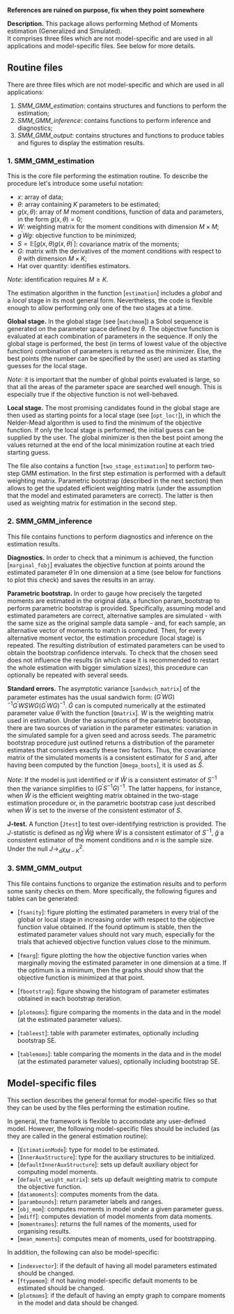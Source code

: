 __References are ruined on purpose, fix when they point somewhere__

__Description.__ This package allows performing Method of Moments estimation (Generalized and Simulated).  
It comprises three files which are not model-specific and are used in all applications and model-specific files. See below for more details.

## Routine files
There are three files which are not model-specific and which are used in all applications:
1. _SMM_GMM_estimation_: contains structures and functions to perform the estimation;
2. _SMM_GMM_inference_: contains functions to perform inference and diagnostics;
3. _SMM_GMM_output_: contains structures and functions to produce tables and figures to display the estimation results.

### 1. SMM_GMM_estimation

This is the core file performing the estimation routine. To describe the procedure let's introduce some useful notation:
- $x$: array of data; 
- $\theta$: array containing $K$ parameters to be estimated;
- $g(x, \theta)$: array of $M$ moment conditions, function of data and parameters, in the form $g(x, \theta)=0$;
- $W$: weighting matrix for the moment conditions with dimension $M \times M$; 
- $g^{\prime}Wg$: objective function to be minimized;
- $S=\mathbb{E}[g(x, \theta)g(x, \theta)^{\prime}]$: covariance matrix of the moments;
- $G$: matrix with the derivatives of the moment conditions with respect to $\theta$ with dimension $M \times K$;
- Hat over quantity: identifies estimators.

_Note_: identification requires $M \geq K$.

The estimation algorithm in the function [`estimation`] includes a _global_ and a _local_ stage in its most general form. Nevertheless, the code is flexible enough to allow performing only one of the two stages at a time. 

__Global stage.__ In the global stage (see [`matchmom`]) a Sobol sequence is generated on the parameter space defined by $\theta$. The objective function is evaluated at each combination of parameters in the sequence. If only the global stage is performed, the best (in terms of lowest value of the objective function) combination of parameters is returned as the minimizer. Else, the best points (the number can be specified by the user) are used as starting guesses for the local stage. 

_Note_: it is important that the number of global points evaluated is large, so that all the areas of the parameter space are searched well enough. This is especially true if the objective function is not well-behaved.

__Local stage.__ The most promising candidates found in the global stage are then used as starting points for a local stage (see [`opt_loc!`]), in which the Nelder-Mead algorithm is used to find the minimum of the objective function. If only the local stage is performed, the initial guess can be supplied by the user. The global minimizer is then the best point among the values returned at the end of the local minimization routine at each tried starting guess.     

The file also contains a function [`two_stage_estimation`] to perform two-step GMM estimation. In the first step estimation is performed with a default weighting matrix. Parametric bootstrap (described in the next section) then allows to get the updated efficient weighting matrix (under the assumption that the model and estimated parameters are correct). The latter is then used as weighting matrix for estimation in the second step.

### 2. SMM_GMM_inference

This file contains functions to perform diagnostics and inference on the estimation results. 

__Diagnostics.__ In order to check that a minimum is achieved, the function [`marginal_fobj`] evaluates the objective function at points around the estimated parameter $\hat{\theta}$ in one dimension at a time (see below for functions to plot this check) and saves the results in an array.

__Parametric bootstrap.__ In order to gauge how precisely the targeted moments are estimated in the original data, a function param_bootstrap to perform parametric bootstrap is provided. Specifically, assuming model and estimated parameters are correct, alternative samples are simulated - with the same size as the original sample data sample - and, for each sample, an alternative vector of moments to match is computed. Then, for every alternative moment vector, the estimation procedure (local stage) is repeated. The resulting distribution of estimated parameters can be used to obtain the bootstrap confidence intervals. To check that the chosen seed does not influence the results (in which case it is recommended to restart the whole estimation with bigger simulation sizes), this procedure can optionally be repeated with several seeds.

__Standard errors.__ The asymptotic variance [`sandwich_matrix`] of the parameter estimates has the usual sandwich form: $(G^\prime W G)^{-1} G^\prime W S W G(G^\prime W G)^{-1}$. $\hat{G}$ can is computed numerically at the estimated parameter value $\hat{\theta}$ with the function [`Qmatrix`]. $W$ is the weighting matrix used in estimation. Under the assumptions of the parametric bootstrap, there are two sources of variation in the parameter estimates: variation in the simulated sample for a given seed and across seeds. The parametric bootstrap procedure just outlined returns a distribution of the parameter estimates that considers exactly these two factors. Thus, the covariance matrix of the simulated moments is a consistent estimator for $S$ and, after having been computed by the function [`Omega_boots`], it is used as $\hat{S}$. 

_Note_: If the model is just identified or if $\hat{W}$ is a consistent estimator of $S^{-1}$ then the variance simplifies to $(G^\prime S^{-1} G)^{-1}$. The latter happens, for instance, when $\hat{W}$ is the efficient weighting matrix obtained in the two-stage estimation procedure or, in the parametric bootstrap case just described when $\hat{W}$ is set to the inverse of the consistent estimator of $S$.  

__J-test.__ A function [`Jtest`] to test over-identifying restriction is provided. The $J$-statistic is defined as $n\hat{g}^{\prime}\hat{W}\hat{g}$ where $\hat{W}$ is a consistent estimator of $S^{-1}$, $\hat{g}$ a consistent estimator of the moment conditions and $n$ is the sample size. Under the null $J \rightarrow_{d} \chi^2_{M-K}$.  

### 3. SMM_GMM_output

This file contains functions to organize the estimation results and to perform some sanity checks on them. More specifically, the following figures and tables can be generated: 

* [`fsanity`]: figure plotting the estimated parameters in every trial of the global or local stage in increasing order with respect to the objective function value obtained. If the found optimum is stable, then the estimated parameter values should not vary much, especially for the trials that achieved objective function values close to the minimum.

* [`fmarg`]: figure plotting the how the objective function varies when marginally moving the estimated parameter in one dimension at a time. If the optimum is a minimum, then the graphs should show that the objective function is minimized at that point.

* [`fbootstrap`]: figure showing the histogram of parameter estimates obtained in each bootstrap iteration. 

* [`plotmoms`]: figure comparing the moments in the data and in the model (at the estimated parameter values). 

* [`tableest`]: table with parameter estimates, optionally including bootstrap SE.

* [`tablemoms`]: table comparing the moments in the data and in the model (at the estimated parameter values), optionally including bootstrap SE.

## Model-specific files
This section describes the general format for model-specific files so that they can be used by the files performing the estimation routine. 

In general, the framework is flexible to accomodate any user-defined model. However, the following model-specific files should be included (as they are called in the general estimation routine):

* [`EstimationMode`]: type for model to be estimated.
* [`InnerAuxStructure`]: type for the auxiliary structures to be initialized.
* [`defaultInnerAuxStructure`]: sets up default auxiliary object for computing model moments.
* [`default_weight_matrix`]: sets up default weighting matrix to compute the objective function.
* [`datamoments`]: computes moments from the data.
* [`parambounds`]: return parameter labels and ranges.
* [`obj_mom`]: computes moments in model under a given parameter guess.
* [`mdiff`]: computes deviation of model moments from data moments.
* [`momentnames`]: returns the full names of the moments, used for organising results.
* [`mean_moments`]: computes mean of moments, used for bootstrapping.

In addition, the following can also be model-specific:
* [`indexvector`]: if the default of having all model parameters estimated should be changed.
* [`ftypemom`]: if not having model-specific default moments to be estimated should be changed.
* [`plotmoms`]: if the default of having an empty graph to compare moments in the model and data should be changed.

